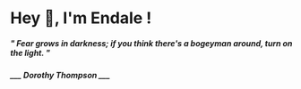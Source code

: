 <h1 title="head"> Hey 👋, I'm Endale !</h1>

**<h5><i>" Fear grows in darkness; if you think there's a bogeyman around, turn on the light. "</i></h5>**

*<b>___ Dorothy Thompson ___</b>*
